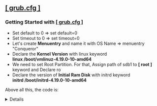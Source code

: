 <h2><a href="https://github.com/mahendragandham/Conqueror/blob/main/boot/grub/grub.cfg"><b>[ grub.cfg ]</b></a></h2>
<h3>Getting Started with <a href="https://github.com/mahendragandham/Conqueror/blob/main/boot/grub/grub.cfg"><b>[ grub.cfg ]</b></a></h3>
<ul>
  <li>Set default to 0              =>  set default=0</li>
  <li>Set timeout to 0              =>  set timeout=0</li>
  <li>Let's create <b>Menuentry</b> and name it with OS Name => menuentry "Conqueror"</li>
  <li>Declare the <b>Kernel Version</b> with linux keyword
  </br><b>linux /boot/vmlinuz-4.19.0-10-amd64</b></li>
  <li>We need to set Root Partition. For that, Assign path of sdb1 to <b>[ root ]</b> keyword and Declare ro</li>
  <li>Declare the version of <b>Initial Ram Disk</b> with initrd keyword
  </br><b>initrd /boot/initrd-4.19.0-10-amd64</b></li>
</ul>
<p>Above all this, the code is:</p>
<details>
<pre>
set default=0
set timeout=0
menuentry "Conqueror" {
  linux /boot/vmlinuz-4.19.0-10-amd64 root=/dev/sdb1 ro
  initrd /boot/initrd-4.19.0-10-amd64
}
</pre>
</details>

  
